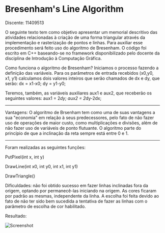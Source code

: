 # Bresenham's Line Algorithm
Discente: 11409513

O seguinte texto tem como objetivo apresentar um memorial descritivo das atividades relacionadas à criação de uma forma triangular através da implementação e rasterização de pontos e linhas. Para auxiliar esse procedimento será feito uso do algoritmo de Bresenham.
O código foi escrito em C++ baseando-se no framework disponibilizado pelo docente da disciplina de Introdução à Computação Gráfica.

Como funciona o algoritmo de Bresenham?
Iniciamos o processo fazendo a definição das variáveis. Para os parâmetros de entrada recebidos (x0,y0, x1, y1) calculamos dois valores inteiros que serão chamados de dx e dy, que serão:
dx = x1-x0;
dy = y1-y0;

Teremos, também, as variáveis auxiliares aux1 e aux2, que receberão os seguintes valores:
aux1 = 2*dy;
aux2 = 2*dy-2dx;


________________________________________

Vantagens: 
O algoritmo de Brsenham tem como uma de suas vantagens a sua "economia" em relação à seus predecessores, pelo fato de não fazer uso de operações de maior custo, como multiplicações e divisões, além de não fazer uso de variáveis de ponto flutuante. O algoritmo parte do princípio de que a inclinação da reta sempre está entre 0 e 1.
________________________________________

Foram realizadas as seguintes funções:

PutPixel(int x, int y)

DrawLine(int x0, int y0, int x1, int y1)

DrawTriangle()

Dificuldades: não foi obtido sucesso em fazer linhas inclinadas fora da origem, optando por permanecê-las iniciando na origem.
As cores ficaram por padrão as mesmas, independente da linha. A escolha foi feita devido ao fato de não ter sido bem sucedida a tentativa de fazer as linhas com o parâmetro de escolha de cor habilitado.

Resultado:


![Screenshot](https://i.imgur.com/Y86Mv0og.png)


